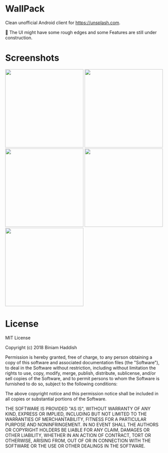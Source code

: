 # WallPack


Clean unofficial Android client for https://unsplash.com.


🤔 The UI might have some rough edges and some Features are still under construction.



# Screenshots

<img src="https://github.com/biniamHaddish/WallPack/blob/master/wallPack%20screen%20shots/collection.png" width="250"> <img src="https://github.com/biniamHaddish/WallPack/blob/master/wallPack%20screen%20shots/collection_details2.png" width="250">
<img src="https://github.com/biniamHaddish/WallPack/blob/master/wallPack%20screen%20shots/mainActivity.png" width="250"> <img src="https://github.com/biniamHaddish/WallPack/blob/master/wallPack%20screen%20shots/featured_activity.png" width="250">
<img src="https://github.com/biniamHaddish/WallPack/blob/master/wallPack%20screen%20shots/newPhotoDetails.png" width="250">

# License

MIT License

Copyright (c) 2018 Biniam Haddish

Permission is hereby granted, free of charge, to any person obtaining a copy
of this software and associated documentation files (the "Software"), to deal
in the Software without restriction, including without limitation the rights
to use, copy, modify, merge, publish, distribute, sublicense, and/or sell
copies of the Software, and to permit persons to whom the Software is
furnished to do so, subject to the following conditions:

The above copyright notice and this permission notice shall be included in all
copies or substantial portions of the Software.

THE SOFTWARE IS PROVIDED "AS IS", WITHOUT WARRANTY OF ANY KIND, EXPRESS OR
IMPLIED, INCLUDING BUT NOT LIMITED TO THE WARRANTIES OF MERCHANTABILITY,
FITNESS FOR A PARTICULAR PURPOSE AND NONINFRINGEMENT. IN NO EVENT SHALL THE
AUTHORS OR COPYRIGHT HOLDERS BE LIABLE FOR ANY CLAIM, DAMAGES OR OTHER
LIABILITY, WHETHER IN AN ACTION OF CONTRACT, TORT OR OTHERWISE, ARISING FROM,
OUT OF OR IN CONNECTION WITH THE SOFTWARE OR THE USE OR OTHER DEALINGS IN THE
SOFTWARE.